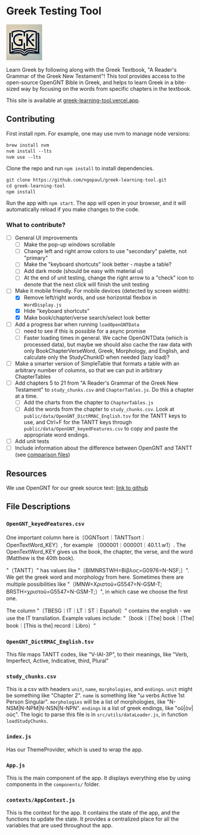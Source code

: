 # Greek Testing Tool 
![greek testing tool logo](./public/logo96.png)

Learn Greek by following along with the Greek Textbook, 
"A Reader's Grammar of the Greek New Testament"! This tool 
provides access to the open-source OpenGNT Bible in Greek, 
and helps to learn Greek in a bite-sized way by focusing on the 
words from specific chapters in the textbook.

This site is available at [greek-learning-tool.vercel.app](https://greek-learning-tool.vercel.app).

## Contributing

First install npm. For example, one may use nvm to manage node versions:

```shell
brew install nvm
nvm install --lts
nvm use --lts
```

Clone the repo and run `npm install` to install dependencies.

```shell
git clone https://github.com/ngopaul/greek-learning-tool.git
cd greek-learning-tool
npm install
```

Run the app with `npm start`. The app will open in your browser, and it will automatically reload if you make changes to
the code.

### What to contribute?

- [ ] General UI improvements
  - [ ] Make the pop-up windows scrollable
  - [ ] Change left and right arrow colors to use "secondary" palette, not "primary"
  - [ ] Make the "keyboard shortcuts" look better - maybe a table?
  - [ ] Add dark mode (should be easy with material ui)
  - [ ] At the end of unit testing, change the right arrow to a "check" icon to denote that the next click
  will finish the unit testing
- [ ] Make it mobile friendly. For mobile devices (detected by screen width):
  - [x] Remove left/right words, and use horizontal flexbox in `WordDisplay.js`
  - [x] Hide "keyboard shortcuts"
  - [x] Make book/chapter/verse search/select look better
- [ ] Add a progress bar when running `loadOpenGNTData`
  - [ ] need to see if this is possible for a async promise
  - [ ] Faster loading times in general. We cache OpenGNTData (which is processed data), but maybe we should also
  cache the raw data with only BookChapterVerseWord, Greek, Morphology, and English, and calculate only the
  StudyChunkID when needed (lazy load)?
- [ ] Make a smarter version of SimpleTable that formats a table with an arbitrary number of columns, so that
  we can put in arbitrary ChapterTables
- [ ] Add chapters 5 to 21 from "A Reader's Grammar of the Greek New Testament" to `study_chunks.csv` and 
`ChapterTables.js`. Do this a chapter at a time.
  - [ ] Add the charts from the chapter to `ChapterTables.js`
  - [ ] Add the words from the chapter to `study_chunks.csv`. Look at `public/data/OpenGNT_DictRMAC_English.tsv` 
  for the TANTT keys to use, and Ctrl+F for the TANTT keys through `public/data/OpenGNT_keyedFeatures.csv` 
  to copy and paste the appropriate word endings.
- [ ] Add unit tests
- [ ] Include information about the difference between OpenGNT and TANTT
(see [comparison files](https://github.com/eliranwong/OpenGNT/tree/master/mapping_BGB/compare_OGNT_NA28))

## Resources
We use OpenGNT for our greek source text:
[link to github](https://github.com/eliranwong/OpenGNT)

## File Descriptions

### `OpenGNT_keyedFeatures.csv`
Οne important column here is〔OGNTsort｜TANTTsort｜OpenTextWord_KEY〕, for example 〔000001｜000001｜40.1.1.w1〕. 
The OpenTextWord_KEY gives us the book, the chapter, the verse, and the word (Matthew is the 40th book). 

"〔TANTT〕" has values like "〔BIMNRSTWH=Βίβλος=G0976=N-NSF;〕". 
We get the greek word and morphology from here.
Sometimes there are multiple possibilities like
"〔IMNW=Χριστοῦ=G5547=N-GSM-T; BRSTH=χριστοῦ=G5547=N-GSM-T;〕", 
in which case we choose the first one.

The column  "〔TBESG｜IT｜LT｜ST｜Español〕" contains the english - we use the IT transliation. 
Example values include: "〔book｜[The] book｜[The] book｜[This is the] record｜Libro〕"

### `OpenGNT_DictRMAC_English.tsv`
This file maps TANTT codes, like "V-IAI-3P", to their meanings, 
like "Verb, Imperfect, Active, Indicative, third, Plural"

### `study_chunks.csv`
This is a csv with headers `unit`, `name`, `morphologies`, and `endings`.
`unit` might be something like "Chapter 2". 
`name` is something like "ω verbs Active 1st Person Singular".
`morphologies` will be a list of morphologies, like "N-NSM|N-NPM|N-NSN|N-NPN".
`endings` is a list of greek endings, like "οῦ|ὸν|οὺς".
The logic to parse this file is in `src/utils/dataLoader.js`, in function `loadStudyChunks`.

### `index.js `

Has our ThemeProvider, which is used to wrap the app.

### `App.js`

This is the main component of the app. It displays everything else by using components in the `components/` folder.

### `contexts/AppContext.js`

This is the context for the app. It contains the state of the app, and the functions to update the state.
It provides a centralized place for all the variables that are used throughout the app.
